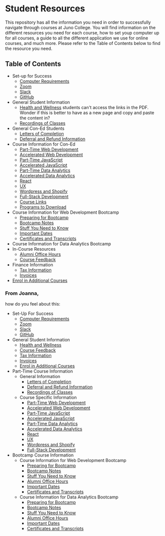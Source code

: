 # Student Resources
This repository has all the information you need in order to successfully navigate through courses at Juno College. You will find information on the different resources you need for each course, how to set youp computer up for all courses, a guide to all the different application we use for online courses, and much more. Please refer to the Table of Contents below to find the resource you need. 

## Table of Contents
- Set-up for Success
  - [Computer Requirements](./computer-requirements.md) 
  - [Zoom](./Zoom.md)
  - [Slack](./Slack.md)
  - [GitHub](./GitHub.md)
- General Student Information
  - [Health and Wellness](./juno-student-resources-for-self-care.pdf) students can't access the links in the PDF. Wonder if this is better to have as a new page and copy and paste the content in?
  - [Recordings of Classes](./recordings.md)
- General Con-Ed Students
  - [Letters of Completion](./letter-of-completion.md)
  - [Deferral and Refund Information](./deferral.md)
- Course Information for Con-Ed
  - [Part-Time Web Development](./part-time-web-development.md)
  - [Accelerated Web Development](./accelerated-web-development.md)
  - [Part-Time JavaScript](./part-time-javascript.md)
  - [Accelerated JavaScript](./accelerated-javascript.md)
  - [Part-Time Data Analytics](./part-time-data.md)
  - [Accelerated Data Analytics](./accelerated-data.md)
  - [React](./react.md)
  - [UX](./ux.md)
  - [Wordpress and Shopify](./wordpress.md)
  - [Full-Stack Development](./full-stack.md)
  - [Course Links](./course-links.md)
  - [Programs to Download](./downloads.md)
- Course Information for Web Development Bootcamp
  - [Preparing for Bootcamp](./preparing-for-bootcamp.md)
  - [Bootcamp Notes](https://github.com/HackerYou/bootcamp-notes)
  - [Stuff You Need to Know](https://github.com/HackerYou/bootcamp-notes/tree/main/stuff-you-need-to-know)
  - [Important Dates](https://github.com/HackerYou/bootcamp-notes/blob/main/stuff-you-need-to-know/important-dates.md)
  - [Certificates and Transcripts](./certificates-transcripts.md)
- Course Information for Data Analytics Bootcamp
- In-Course Resources
  - [Alumni Office Hours](./alumni-office-hours.md)
  - [Course Feedback](./course-feedback.md)
- Finance Information
  - [Tax Information](./tax-information.md)
  - [Invoices](./invoices.md)
- [Enrol in Additional Courses](./enrol-for-courses.md)



### From Joanna,  
how do you feel about this:

- Set-Up For Success
  - [Computer Requirements](./computer-requirements.md) 
  - [Zoom](./Zoom.md)
  - [Slack](./Slack.md)
  - [GitHub](./GitHub.md)
- General Student Information
  - [Health and Wellness](./juno-student-resources-for-self-care.pdf)
  - [Course Feedback](./course-feedback.md)
  - [Tax Information](./tax-information.md)
  - [Invoices](./invoices.md)
  - [Enrol in Additional Courses](./enrol-for-courses.md)
- Part-Time Course Information
  - General Information
       - [Letters of Completion](./letter-of-completion.md)
       - [Deferral and Refund Information](./deferral.md)
       - [Recordings of Classes](./recordings.md)
  - Course Specific Information
       - [Part-Time Web Development](./part-time-web-development.md)
       - [Accelerated Web Development](./accelerated-web-development.md)
       - [Part-Time JavaScript](./part-time-javascript.md)
       - [Accelerated JavaScript](./accelerated-javascript.md)
       - [Part-Time Data Analytics](./part-time-data.md)
       - [Accelerated Data Analytics](./accelerated-data.md)
       - [React](./react.md)
       - [UX](./ux.md)
       - [Wordpress and Shopify](./wordpress.md)
       - [Full-Stack Development](./full-stack.md)
- Bootcamp Course Information
   - Course Information for Web Development Bootcamp
       - [Preparing for Bootcamp](./preparing-for-bootcamp.md)
       - [Bootcamp Notes](https://github.com/HackerYou/bootcamp-notes)
       - [Stuff You Need to Know](https://github.com/HackerYou/bootcamp-notes/tree/main/stuff-you-need-to-know)
       - [Alumni Office Hours](./alumni-office-hours.md)
       - [Important Dates](https://github.com/HackerYou/bootcamp-notes/blob/main/stuff-you-need-to-know/important-dates.md)
       - [Certificates and Transcripts](./certificates-transcripts.md)
   - Course Information for Data Analytics Bootcamp
       - [Preparing for Bootcamp](./preparing-for-bootcamp.md)
       - [Bootcamp Notes](https://github.com/HackerYou/bootcamp-notes)
       - [Stuff You Need to Know](https://github.com/HackerYou/bootcamp-notes/tree/main/stuff-you-need-to-know)
       - [Alumni Office Hours](./alumni-office-hours.md)
       - [Important Dates](https://github.com/HackerYou/bootcamp-notes/blob/main/stuff-you-need-to-know/important-dates.md)
       - [Certificates and Transcripts](./certificates-transcripts.md)
  




 
